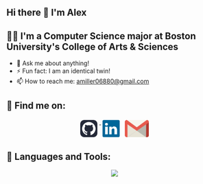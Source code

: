 ## Hi there 👋 I'm Alex

## 👨‍💻 I'm a Computer Science major at Boston University's College of Arts & Sciences
<!--- - 🔭 I’m currently working on a probability tree diagram geneator on the web
 - 🌱 I’m currently learning how to use Websockets
 - 👯 I’m looking to collaborate on any project
 -->
 - 💬 Ask me about anything!
 - ⚡ Fun fact: I am an identical twin!
 - 📫 How to reach me: amiller06880@gmail.com

## :email: Find me on:  
<p align="center">
 <a href="https://github.com/alexjmiller5/" rel="noopener noreferrer" target="_blank"> <img src="assets/github-icon.svg" height="40" style="vertical-align:top; margin:4px" target="_blank"> </a>
 <a href="https://www.linkedin.com/in/ajmil/" rel="noopener noreferrer" target="_blank"> <img src="assets/linkedin-icon.svg" height="40" style="vertical-align:top; margin:4px"></a>
 <a href="mailto:amiller06880@gmail.com" target="_blank"> <img src="assets/gmail-icon.svg" alt="Python" height="40" style="vertical-align:top; margin:4px"></a> 
</p>  

## 🧰 Languages and Tools:
<p align="center">
  <a href="https://skillicons.dev">
    <img src="https://skillicons.dev/icons?i=java,python,c,html,css,bootstrap,js,html,git,linux&theme=dark"/>
  </a>
</p>

<!--- ## :trophy: My Github Stats:
<div>
<a href="https://github-readme-stats.vercel.app/api?username=alexjmiller5&theme=tokyonight">
  <img  align="left" src="https://github-readme-stats.vercel.app/api?username=alexjmiller5&theme=tokyonight" />
</a>
 <a href="https://github-readme-stats.vercel.app/api/top-langs/?username=alexjmiller5&theme=tokyonight&layout=compact">
  <img align="left" src="https://github-readme-stats.vercel.app/api/top-langs/?username=alexjmiller5&theme=tokyonight&layout=compact" />
</a>
</div>
-->
